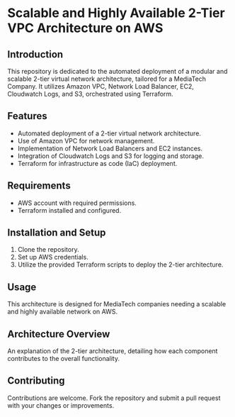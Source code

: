 # Scalable and Highly Available 2-Tier VPC Architecture on AWS

## Introduction
This repository is dedicated to the automated deployment of a modular and scalable 2-tier virtual network architecture, tailored for a MediaTech Company. It utilizes Amazon VPC, Network Load Balancer, EC2, Cloudwatch Logs, and S3, orchestrated using Terraform.

## Features
- Automated deployment of a 2-tier virtual network architecture.
- Use of Amazon VPC for network management.
- Implementation of Network Load Balancers and EC2 instances.
- Integration of Cloudwatch Logs and S3 for logging and storage.
- Terraform for infrastructure as code (IaC) deployment.

## Requirements
- AWS account with required permissions.
- Terraform installed and configured.

## Installation and Setup
1. Clone the repository.
2. Set up AWS credentials.
3. Utilize the provided Terraform scripts to deploy the 2-tier architecture.

## Usage
This architecture is designed for MediaTech companies needing a scalable and highly available network on AWS.

## Architecture Overview
An explanation of the 2-tier architecture, detailing how each component contributes to the overall functionality.

## Contributing
Contributions are welcome. Fork the repository and submit a pull request with your changes or improvements.
